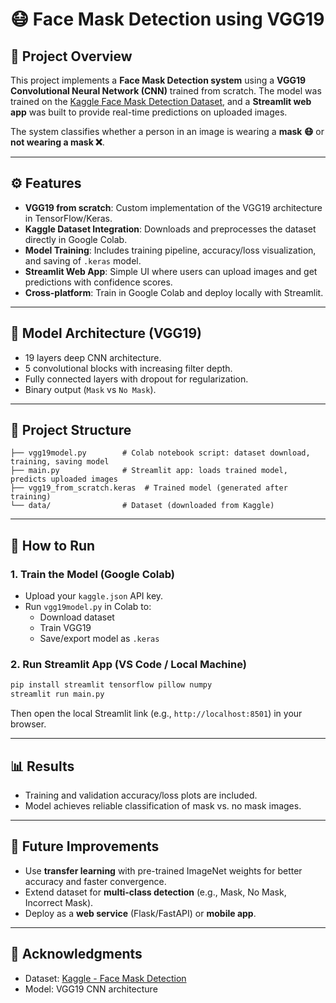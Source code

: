 # 😷 Face Mask Detection using VGG19

## 📌 Project Overview
This project implements a **Face Mask Detection system** using a **VGG19 Convolutional Neural Network (CNN)** trained from scratch. The model was trained on the [Kaggle Face Mask Detection Dataset](https://www.kaggle.com/datasets/omkargurav/face-mask-dataset), and a **Streamlit web app** was built to provide real-time predictions on uploaded images.  

The system classifies whether a person in an image is wearing a **mask 😷** or **not wearing a mask ❌**.

---

## ⚙️ Features
- **VGG19 from scratch**: Custom implementation of the VGG19 architecture in TensorFlow/Keras.  
- **Kaggle Dataset Integration**: Downloads and preprocesses the dataset directly in Google Colab.  
- **Model Training**: Includes training pipeline, accuracy/loss visualization, and saving of `.keras` model.  
- **Streamlit Web App**: Simple UI where users can upload images and get predictions with confidence scores.  
- **Cross-platform**: Train in Google Colab and deploy locally with Streamlit.  

---

## 🧠 Model Architecture (VGG19)
- 19 layers deep CNN architecture.  
- 5 convolutional blocks with increasing filter depth.  
- Fully connected layers with dropout for regularization.  
- Binary output (`Mask` vs `No Mask`).  

---

## 📂 Project Structure
```
├── vgg19model.py        # Colab notebook script: dataset download, training, saving model
├── main.py              # Streamlit app: loads trained model, predicts uploaded images
├── vgg19_from_scratch.keras  # Trained model (generated after training)
└── data/                # Dataset (downloaded from Kaggle)
```

---

## 🚀 How to Run

### 1. Train the Model (Google Colab)
- Upload your `kaggle.json` API key.
- Run `vgg19model.py` in Colab to:
  - Download dataset  
  - Train VGG19  
  - Save/export model as `.keras`  

### 2. Run Streamlit App (VS Code / Local Machine)
```bash
pip install streamlit tensorflow pillow numpy
streamlit run main.py
```

Then open the local Streamlit link (e.g., `http://localhost:8501`) in your browser.

---

## 📊 Results
- Training and validation accuracy/loss plots are included.  
- Model achieves reliable classification of mask vs. no mask images.  

---

## 🔮 Future Improvements
- Use **transfer learning** with pre-trained ImageNet weights for better accuracy and faster convergence.  
- Extend dataset for **multi-class detection** (e.g., Mask, No Mask, Incorrect Mask).  
- Deploy as a **web service** (Flask/FastAPI) or **mobile app**.  

---

## 🙌 Acknowledgments
- Dataset: [Kaggle - Face Mask Detection](https://www.kaggle.com/datasets/omkargurav/face-mask-dataset)  
- Model: VGG19 CNN architecture  
